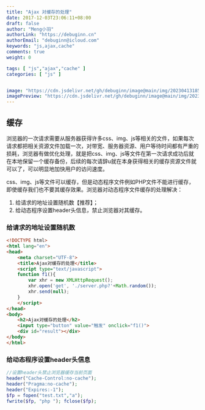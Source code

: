 ```yaml
---
title: "Ajax 对缓存的处理"
date: 2017-12-03T23:06:11+08:00
draft: false
author: "Meng小羽"
authorLink: "https://debuginn.cn"
authorEmail: "debuginn@icloud.com"
keywords: "js,ajax,cache"
comments: true
weight: 0

tags: [ "js","ajax","cache" ]
categories: [ "js" ]


image: "https://cdn.jsdelivr.net/gh/debuginn/image@main/img/202304131856440.jpg"
imagePreview: "https://cdn.jsdelivr.net/gh/debuginn/image@main/img/202304131856440.jpg"
---
```


## 缓存

浏览器的一次请求需要从服务器获得许多css、img、js等相关的文件，如果每次请求都把相关资源文件加载一次，对带宽、服务器资源、用户等待时间都有严重的损耗，浏览器有做优化处理，就是把css、img、js等文件在第一次请求成功后就在本地保留一个缓存备份，后续的每次请辞u就在本身获得相关的缓存资源文件就可以了，可以明显地加快用户的访问速度。

css、img、js等文件可以缓存，但是动态程序文件例如PHP文件不能进行缓存，即使缓存我们也不要其缓存效果。浏览器对动态程序文件缓存的处理解决：

1. 给请求的地址设置随机数【推荐】； 
2. 给动态程序设置header头信息，禁止浏览器对其缓存。

### 给请求的地址设置随机数

```html
<!DOCTYPE html> 
<html lang="en"> 
<head>     
    <meta charset="UTF-8">     
    <title>Ajax对缓存的处理</title>     
    <script type="text/javascript">         
    function f1(){        
        var xhr = new XMLHttpRequest();      
        xhr.open('get', './server.php?'+Math.random());             
        xhr.send(null);         
    }     
    </script> 
</head> 
<body>     
    <h2>Ajax对缓存的处理</h2>     
    <input type="button" value="触发" onclick="f1()">     
    <div id="result"></div> 
</body> 
</html>
```

### 给动态程序设置header头信息

```php
//设置header头禁止浏览器缓存当前页面 
header("Cache-Control:no-cache"); 
header("Pragma:no-cache"); 
header("Expires:-1"); 
$fp = fopen("test.txt","a"); 
fwrite($fp, "php "); fclose($fp);
```